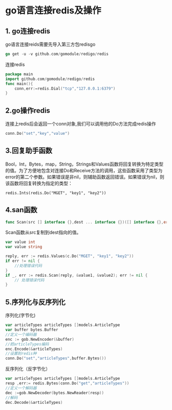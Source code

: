 # go语言连接redis及操作

## 1. go连接redis

go语言连接reids需要先导入第三方包redisgo

```go
go get -u -v github.com/gomodule/redigo/redis
```

连接redis

```go
package main
import github.com/gomodule/redigo/redis
func main(){
    conn,err:=redis.Dial("tcp","127.0.0.1:6379")
}
```



## 2.go操作redis

连接上redis后会返回一个conn对象,我们可以调用他的Do方法完成redis操作

```go
conn.Do("set","key","value")
```



## 3.回复助手函数

Bool，Int，Bytes，map，String，Strings和Values函数将回复转换为特定类型的值。为了方便地包含对连接Do和Receive方法的调用，这些函数采用了类型为error的第二个参数。如果错误是非nil，则辅助函数返回错误。如果错误为nil，则该函数将回复转换为指定的类型：

```够]
redis.Ints(redis.Do("MGET", "key1", "key2"))
```



## 4.san函数

```go
func Scan(src [] interface {},dest ... interface {})([] interface {},error)
```

Scan函数从src复制到dest指向的值。

```go
var value int
var value string

reply, err := redis.Values(c.Do("MGET", "key1", "key2"))
if err != nil {
    //处理错误代码
}
if _, err := redis.Scan(reply, &value1, &value2); err != nil {
    // 处理错误代码
}
```

## 5.序列化与反序列化

序列化(字节化)

```go
var articleTypes articleTypes []models.ArticleType
var buffer bytes.Buffer
//定义一个编码器
enc := gob.NewEncoder(&buffer)
//把articleTypes编码
enc.Encode(&articleTypes)
//设置到redis种
conn.Do("set","articleTypes",buffer.Bytes())

```

反序列化（反字节化）

```go
var articleTypes articleTypes []models.ArticleType
resp ,err:= redis.Bytes(conn.Do("get","articleTypes"))
//定义一个解码器
dec :=gob.NewDecoder(bytes.NewReader(resp))
//解码
dec.Decode(&articleTypes)
```